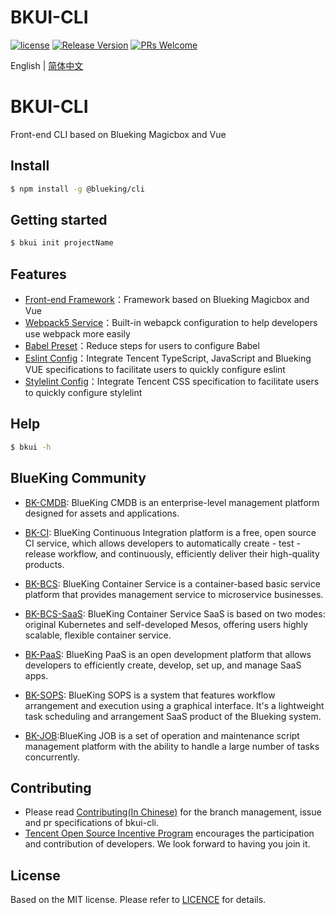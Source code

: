# BKUI-CLI
[![license](https://img.shields.io/badge/license-MIT-brightgreen.svg?style=flat)](https://github.com/TencentBlueKing/bkui-cli/blob/master/LICENSE.txt) [![Release Version](https://img.shields.io/github/v/release/TencentBlueKing/bkui-cli?include_prereleases)](https://github.com/TencentBlueKing/bkui-cli/releases) [![PRs Welcome](https://img.shields.io/badge/PRs-welcome-brightgreen.svg)](https://github.com/TencentBlueKing/bkui-cli/pulls)

English | [简体中文](README.md)
# BKUI-CLI
Front-end CLI based on Blueking Magicbox and Vue

## Install
```bash
$ npm install -g @blueking/cli
```

## Getting started
```bash
$ bkui init projectName
```

## Features
- [Front-end Framework](packages/@bkui/template-vue)：Framework based on Blueking Magicbox and Vue
- [Webpack5 Service](packages/@bkui/cli-service-webpack5)：Built-in webapck configuration to help developers use webpack more easily
- [Babel Preset](packages/@bkui/babel-preset-bk)：Reduce steps for users to configure Babel
- [Eslint Config](packages/@bkui/eslint-config-bk)：Integrate Tencent TypeScript, JavaScript and Blueking VUE specifications to facilitate users to quickly configure eslint
- [Stylelint Config](packages/@bkui/stylelint-config-bk)：Integrate Tencent CSS specification to facilitate users to quickly configure stylelint

## Help
```bash
$ bkui -h
```

## BlueKing Community
- [BK-CMDB](https://github.com/Tencent/bk-cmdb): BlueKing CMDB is an enterprise-level management platform designed for assets and applications.

- [BK-CI](https://github.com/Tencent/bk-ci): BlueKing Continuous Integration platform is a free, open source CI service, which allows developers to automatically create - test - release workflow, and continuously, efficiently deliver their high-quality products.

- [BK-BCS](https://github.com/Tencent/bk-bcs): BlueKing Container Service is a container-based basic service platform that provides management service to microservice businesses.

- [BK-BCS-SaaS](https://github.com/Tencent/bk-bcs-saas): BlueKing Container Service SaaS is based on two modes: original Kubernetes and self-developed Mesos, offering users highly scalable, flexible container service.

- [BK-PaaS](https://github.com/Tencent/bk-paas): BlueKing PaaS is an open development platform that allows developers to efficiently create, develop, set up, and manage SaaS apps.

- [BK-SOPS](https://github.com/Tencent/bk-sops): BlueKing SOPS is a system that features workflow arrangement and execution using a graphical interface. It's a lightweight task scheduling and arrangement SaaS product of the Blueking system.

- [BK-JOB](https://github.com/Tencent/bk-job):BlueKing JOB is a set of operation and maintenance script management platform with the ability to handle a large number of tasks concurrently.

## Contributing
- Please read [Contributing(In Chinese)](CONTRIBUTING.md) for the branch management, issue and pr specifications of bkui-cli.
- [Tencent Open Source Incentive Program](https://opensource.tencent.com/contribution) encourages the participation and contribution of developers. We look forward to having you join it.

## License
Based on the MIT license. Please refer to [LICENCE](LICENSE.txt) for details.